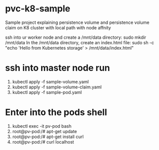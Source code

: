 # pvc-k8-sample
Sample project explaining persistence volume and  persistence volume claim on K8 cluster with local path with node affnity

ssh into ur worker node and create a /mnt/data directory:
sudo mkdir /mnt/data
In the /mnt/data directory, create an index.html file:
sudo sh -c "echo 'Hello from Kubernetes storage' > /mnt/data/index.html"

# ssh into master node run
1. kubectl apply -f sample-volume.yaml
2. kubectl apply -f sample-volume-claim.yaml
3. kubectl apply -f sample-pod.yaml
# Enter into the pods shell
1. kubectl exec -it pv-pod bash
2. root@pv-pod:/# apt-get update
3. root@pv-pod:/# apt-get install curl
4. root@pv-pod:/# curl localhost
